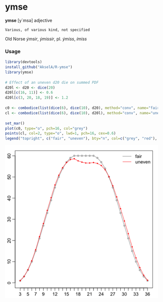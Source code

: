 # ymse
**ymse** [y`msə] 
adjective

	Various, of various kind, not specified

Old Norse *ýmsir*, *ýmissir*, pl. *ýmiss*, *ímiss*  

### Usage
```R
library(devtools)
install_github("AkselA/R-ymse")
library(ymse)

# Effect of an uneven d20 die on summed PDF 
d20l <- d20 <- dice(20)
d20l[c(16, 11)] <- 0.6
d20l[c(3, 20, 18, 19)] <- 1.2

c0 <- combodice(list(dice(6), dice(10), d20), method="conv", name="fair")
cl <- combodice(list(dice(6), dice(10), d20l), method="conv", name="uneven")

set_mar()
plot(c0, type="o", pch=16, col="grey")
points(cl, col=2, type="o", lwd=1, pch=16, cex=0.6)
legend("topright", c("fair", "uneven"), bty="n", col=c("grey", "red"), lwd=2:1)
```

![graph](https://raw.githubusercontent.com/AkselA/R-ymse/master/dice.png)